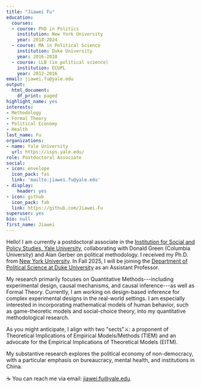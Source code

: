 ```yaml
---
title: "Jiawei Fu"
education:
  courses:
  - course: PhD in Politics
    institution: New York University
    year: 2018-2024
  - course: MA in Political Science
    institution: Duke University
    year: 2016-2018
  - course: LLB (in political science)
    institution: ECUPL
    year: 2012-2016
email: jiawei.fu@yale.edu
output:
  html_document:
    df_print: paged
highlight_name: yes
interests:
- Methodology
- Formal Theory
- Political Economy
- Health
last_name: Fu
organizations:
- name: Yale University
  url: https://isps.yale.edu/
role: Postdoctoral Associate
social:
- icon: envelope
  icon_pack: fas
  link: 'mailto:jiawei.fu@yale.edu'
- display:
    header: yes
- icon: github
  icon_pack: fab
  link: https://github.com/Jiawei-Fu
superuser: yes
bio: null
first_name: Jiawei
---
```


Hello! I am currently a postdoctoral associate in the [Institution for Social and Policy Studies, Yale University](https://isps.yale.edu/), collaborating with Donald Green (Columbia University) and Alan Gerber on political methodology. I received my Ph.D. from [New York University](https://as.nyu.edu/departments/politics.html). In Fall 2025, I will be joining the [Department of Political Science at Duke University](https://polisci.duke.edu/) as an Assistant Professor.

My research primarily focuses on Quantitative Methods---including experimental design, causal mechanisms, and causal inference---as well as Formal Theory. Currently, I am working on design-based inference for complex experimental designs in the real-world settings. I am especially interested in incorporating mathematical models of human behavior, such as game-theoretic models and social-choice theory, into my quantitative methodological research. 

As you might anticipate, I align with two "sects":crossed_swords:: a proponent of Theoretical Implications of Empirical Models/Methods (TIEM) and an advocate for the Empirical Implications of Theoretical Models (EITM).

My substantive research explores the political economy of non-democracy, with a particular emphasis on bureaucracy, mental health, and institutions in China. 

:coffee: You can reach me via email: [jiawei.fu@yale.edu](mailto:jiawei.fu@yale.edu).

